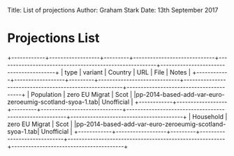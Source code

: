 Title: List of projections 
Author: Graham Stark
Date: 13th September 2017

# Projections List

+------------+------------------+---------+-----------------------------+--------------------------------------------------------+----------------------------------------+
| type       |  variant         | Country | URL                         | File                                                   | Notes                                  |
+------------+------------------+---------+-----------------------------+--------------------------------------------------------+----------------------------------------+
| Population |  zero EU Migrat  | Scot    |                             |pp-2014-based-add-var-euro-zeroeumig-scotland-syoa-1.tab| Unofficial                             |
+------------+------------------+---------+-----------------------------+--------------------------------------------------------+----------------------------------------+
| Household  |  zero EU Migrat  | Scot    |                             |pp-2014-based-add-var-euro-zeroeumig-scotland-syoa-1.tab| Unofficial                             |
+------------+------------------+---------+-----------------------------+--------------------------------------------------------+----------------------------------------+
